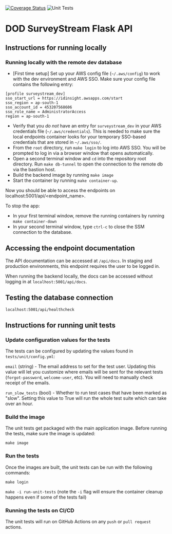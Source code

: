 [![Coverage Status](https://coveralls.io/repos/github/IDinsight/dod_surveystream_flask_api/badge.svg?t=BhAQ0K)](https://coveralls.io/github/IDinsight/dod_surveystream_flask_api)
![Unit Tests](https://github.com/IDinsight/dod_surveystream_flask_api/actions/workflows/cicd_unittest_deploy.yml/badge.svg)

# DOD SurveyStream Flask API

## Instructions for running locally

### Running locally with the remote dev database

- [First time setup] Set up your AWS config file (`~/.aws/config`) to work with the dev environment and AWS SSO. Make sure your config file contains the following entry:

```
[profile surveystream_dev]
sso_start_url = https://idinsight.awsapps.com/start
sso_region = ap-south-1
sso_account_id = 453207568606
sso_role_name = AdministratorAccess
region = ap-south-1
```

- Verify that you *do not* have an entry for `surveystream_dev` in your AWS credentials file (`~/.aws/credentials`). This is needed to make sure the local endpoints container looks for your temporary SSO-based credentials that are stored in `~/.aws/sso/`.
- From the `root` directory, run `make login` to log into AWS SSO. You will be prompted to log in via a browser window that opens automatically.
- Open a second terminal window and `cd` into the repository root directory. Run `make db-tunnel` to open the connection to the remote db via the bastion host.
- Build the backend image by running `make image`
- Start the container by running `make container-up`.

Now you should be able to access the endpoints on localhost:5001/api/<endpoint_name>.

To stop the app:
- In your first terminal window, remove the running containers by running `make container-down`
- In your second terminal window, type `ctrl-c` to close the SSM connection to the database.

## Accessing the endpoint documentation

The API documentation can be accessed at `/api/docs`. In staging and production environments, this endpoint requires the user to be logged in. 

When running the backend locally, the docs can be accessed without logging in at `localhost:5001/api/docs`.

## Testing the database connection

`localhost:5001/api/healthcheck`

## Instructions for running unit tests

### Update configuration values for the tests

The tests can be configured by updating the values found in `tests/unit/config.yml`:

`email` (string) - The email address to set for the test user. Updating this value will let you customize where emails will be sent for the relevant tests (`forgot-password`, `welcome-user`, etc). You will need to manually check receipt of the emails.

`run_slow_tests` (bool) - Whether to run test cases that have been marked as "slow". Setting this value to True will run the whole test suite which can take over an hour. 

### Build the image

The unit tests get packaged with the main application image. Before running the tests, make sure the image is updated:

`make image`

### Run the tests

Once the images are built, the unit tests can be run with the following commands:

`make login`

`make -i run-unit-tests` (note the `-i` flag will ensure the container cleanup happens even if some of the tests fail)

### Running the tests on CI/CD

The unit tests will run on GitHub Actions on any `push` or `pull request` actions.

